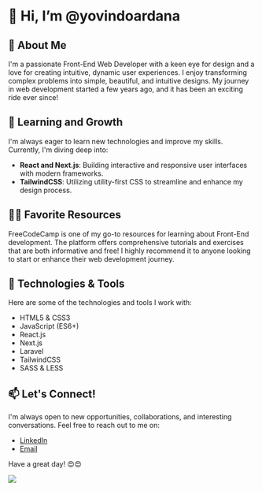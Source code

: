 # 👋 Hi, I’m @yovindoardana

## 👀 About Me
I'm a passionate Front-End Web Developer with a keen eye for design and a love for creating intuitive, dynamic user experiences. I enjoy transforming complex problems into simple, beautiful, and intuitive designs. My journey in web development started a few years ago, and it has been an exciting ride ever since!

## 🌱 Learning and Growth
I'm always eager to learn new technologies and improve my skills. Currently, I'm diving deep into:
- **React and Next.js**: Building interactive and responsive user interfaces with modern frameworks.
- **TailwindCSS**: Utilizing utility-first CSS to streamline and enhance my design process.

## 👨‍💻 Favorite Resources
FreeCodeCamp is one of my go-to resources for learning about Front-End development. The platform offers comprehensive tutorials and exercises that are both informative and free! I highly recommend it to anyone looking to start or enhance their web development journey.

## 🔧 Technologies & Tools
Here are some of the technologies and tools I work with:
- HTML5 & CSS3
- JavaScript (ES6+)
- React.js
- Next.js
- Laravel
- TailwindCSS
- SASS & LESS

## 📫 Let's Connect!
I'm always open to new opportunities, collaborations, and interesting conversations. Feel free to reach out to me on:
- [LinkedIn](https://www.linkedin.com/in/yovindoardana/)
- [Email](mailto:yovindoardanaa@gmail.com)

Have a great day! 😍😍


<!---
yovindoardana/yovindoardana is a ✨ special ✨ repository because its `README.md` (this file) appears on your GitHub profile.
You can click the Preview link to take a look at your changes.
--->

![](https://github-readme-stats.vercel.app/api/top-langs/?username=yovindoardana&theme=dark&hide_border=true&include_all_commits=true&count_private=true&layout=compact)
